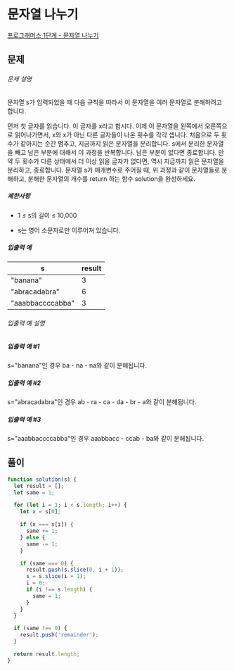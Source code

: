 # 문자열 나누기

[프로그래머스 1단계 - 문자열 나누기](https://school.programmers.co.kr/learn/courses/30/lessons/140108)

## 문제

###### 문제 설명

문자열 s가 입력되었을 때 다음 규칙을 따라서 이 문자열을 여러 문자열로 분해하려고 합니다.

먼저 첫 글자를 읽습니다. 이 글자를 x라고 합시다.
이제 이 문자열을 왼쪽에서 오른쪽으로 읽어나가면서, x와 x가 아닌 다른 글자들이 나온 횟수를 각각 셉니다. 처음으로 두 횟수가 같아지는 순간 멈추고, 지금까지 읽은 문자열을 분리합니다.
s에서 분리한 문자열을 빼고 남은 부분에 대해서 이 과정을 반복합니다. 남은 부분이 없다면 종료합니다.
만약 두 횟수가 다른 상태에서 더 이상 읽을 글자가 없다면, 역시 지금까지 읽은 문자열을 분리하고, 종료합니다.
문자열 s가 매개변수로 주어질 때, 위 과정과 같이 문자열들로 분해하고, 분해한 문자열의 개수를 return 하는 함수 solution을 완성하세요.

##### 제한사항

- 1 ≤ s의 길이 ≤ 10,000

- s는 영어 소문자로만 이루어져 있습니다.

##### 입출력 예

| s                | result |
| ---------------- | ------ |
| "banana"         | 3      |
| "abracadabra"    | 6      |
| "aaabbaccccabba" | 3      |

###### 입출력 예 설명

##### 입출력 예 #1

s="banana"인 경우 ba - na - na와 같이 분해됩니다.

##### 입출력 예 #2

s="abracadabra"인 경우 ab - ra - ca - da - br - a와 같이 분해됩니다.

##### 입출력 예 #3

s="aaabbaccccabba"인 경우 aaabbacc - ccab - ba와 같이 분해됩니다.

## 풀이

```javascript
function solution(s) {
  let result = [];
  let same = 1;

  for (let i = 1; i < s.length; i++) {
    let x = s[0];

    if (x === s[i]) {
      same += 1;
    } else {
      same -= 1;
    }

    if (same === 0) {
      result.push(s.slice(0, i + 1));
      s = s.slice(i + 1);
      i = 0;
      if (i !== s.length) {
        same = 1;
      }
    }
  }

  if (same !== 0) {
    result.push('remainder');
  }

  return result.length;
}
```

